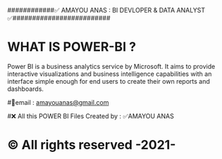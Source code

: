 ############✅ AMAYOU ANAS : BI DEVLOPER & DATA ANALYST  ✅#########################  


# WHAT IS  POWER-BI ? 
Power BI is a business analytics service by Microsoft. It aims to provide interactive visualizations and business intelligence capabilities with an interface simple enough for end users to create their own reports and dashboards.

#📩email :  amayouanas@gmail.com

#❌ All this POWER BI Files Created by : ✅AMAYOU ANAS 

# © All rights reserved -2021-
